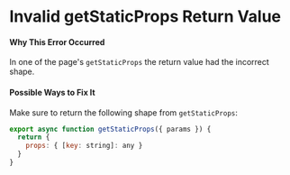 # Invalid getStaticProps Return Value

#### Why This Error Occurred

In one of the page's `getStaticProps` the return value had the incorrect shape.

#### Possible Ways to Fix It

Make sure to return the following shape from `getStaticProps`:

```js
export async function getStaticProps({ params }) {
  return {
    props: { [key: string]: any }
  }
}
```
